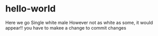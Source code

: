 # hello-world
Here we go
Single white male
However not as white as some, it would appear!!
you have to makee a change to commit changes

